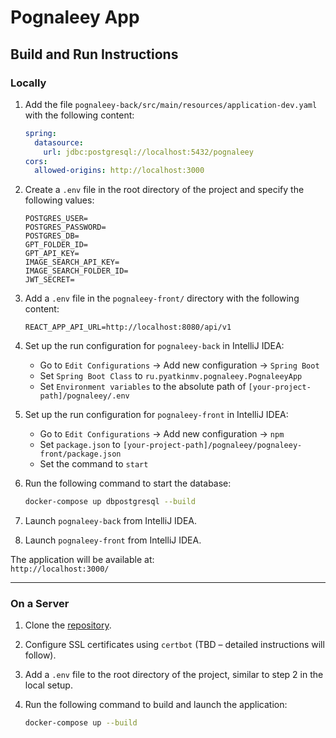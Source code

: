 # Pognaleey App

## Build and Run Instructions

### Locally

1. Add the file `pognaleey-back/src/main/resources/application-dev.yaml` with the following content:

   ```yaml
   spring:
     datasource:
       url: jdbc:postgresql://localhost:5432/pognaleey
   cors:
     allowed-origins: http://localhost:3000
   ```

2. Create a `.env` file in the root directory of the project and specify the following values:

   ```properties
   POSTGRES_USER=
   POSTGRES_PASSWORD=
   POSTGRES_DB=
   GPT_FOLDER_ID=
   GPT_API_KEY=
   IMAGE_SEARCH_API_KEY=
   IMAGE_SEARCH_FOLDER_ID=
   JWT_SECRET=
   ```

3. Add a `.env` file in the `pognaleey-front/` directory with the following content:

   ```properties
   REACT_APP_API_URL=http://localhost:8080/api/v1
   ```

4. Set up the run configuration for `pognaleey-back` in IntelliJ IDEA:
   - Go to `Edit Configurations` -> Add new configuration -> `Spring Boot`
   - Set `Spring Boot Class` to `ru.pyatkinmv.pognaleey.PognaleeyApp`
   - Set `Environment variables` to the absolute path of `[your-project-path]/pognaleey/.env`

5. Set up the run configuration for `pognaleey-front` in IntelliJ IDEA:
   - Go to `Edit Configurations` -> Add new configuration -> `npm`
   - Set `package.json` to `[your-project-path]/pognaleey/pognaleey-front/package.json`
   - Set the command to `start`

6. Run the following command to start the database:
   ```bash
   docker-compose up dbpostgresql --build
   ```

7. Launch `pognaleey-back` from IntelliJ IDEA.

8. Launch `pognaleey-front` from IntelliJ IDEA.

The application will be available at:  
`http://localhost:3000/`

---

### On a Server

1. Clone the [repository](https://github.com/pyatkinmv/pognaleey).

2. Configure SSL certificates using `certbot` (TBD – detailed instructions will follow).

3. Add a `.env` file to the root directory of the project, similar to step 2 in the local setup.

4. Run the following command to build and launch the application:
   ```bash
   docker-compose up --build
   ```